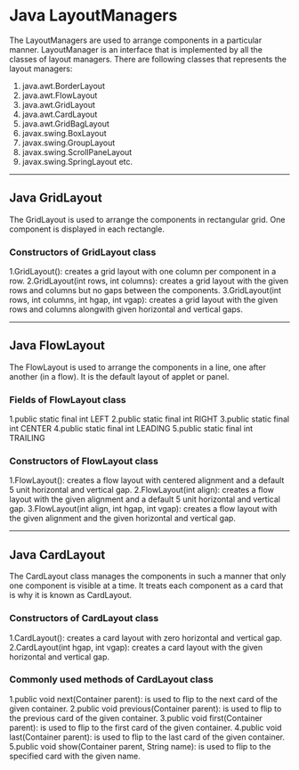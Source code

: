 # Java LayoutManagers

   The LayoutManagers are used to arrange components in a particular manner. LayoutManager is an interface that is implemented by all the classes of layout managers. There are following classes that represents the layout managers:

1. java.awt.BorderLayout
2. java.awt.FlowLayout
3. java.awt.GridLayout
4. java.awt.CardLayout
5. java.awt.GridBagLayout
6. javax.swing.BoxLayout
7. javax.swing.GroupLayout
8. javax.swing.ScrollPaneLayout
9. javax.swing.SpringLayout etc. 

***

## Java GridLayout
  The GridLayout is used to arrange the components in rectangular grid. One component is displayed in each rectangle.

### Constructors of GridLayout class
1.GridLayout(): creates a grid layout with one column per component in a row.
2.GridLayout(int rows, int columns): creates a grid layout with the given rows and columns but no gaps between the components.
3.GridLayout(int rows, int columns, int hgap, int vgap): creates a grid layout with the given rows and columns alongwith given horizontal     and vertical gaps.

***

## Java FlowLayout
The FlowLayout is used to arrange the components in a line, one after another (in a flow). It is the default layout of applet or panel.

### Fields of FlowLayout class
1.public static final int LEFT
2.public static final int RIGHT
3.public static final int CENTER
4.public static final int LEADING
5.public static final int TRAILING

### Constructors of FlowLayout class
1.FlowLayout(): creates a flow layout with centered alignment and a default 5 unit horizontal and vertical gap.
2.FlowLayout(int align): creates a flow layout with the given alignment and a default 5 unit horizontal and vertical gap.
3.FlowLayout(int align, int hgap, int vgap): creates a flow layout with the given alignment and the given horizontal and vertical gap.

***

## Java CardLayout
The CardLayout class manages the components in such a manner that only one component is visible at a time. It treats each component as a card that is why it is known as CardLayout.

### Constructors of CardLayout class
1.CardLayout(): creates a card layout with zero horizontal and vertical gap.
2.CardLayout(int hgap, int vgap): creates a card layout with the given horizontal and vertical gap.

### Commonly used methods of CardLayout class
1.public void next(Container parent): is used to flip to the next card of the given container.
2.public void previous(Container parent): is used to flip to the previous card of the given container.
3.public void first(Container parent): is used to flip to the first card of the given container.
4.public void last(Container parent): is used to flip to the last card of the given container.
5.public void show(Container parent, String name): is used to flip to the specified card with the given name.
